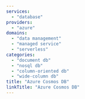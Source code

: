 ```yaml
---
services:
  - "database"
providers:
  - "azure"
domains:
  - "data management"
  - "managed service"
  - "serverless"
categories:
  - "document db"
  - "nosql db"
  - "column-oriented db"
  - "wide-column db"
title: "Azure Cosmos DB"
linkTitle: "Azure Cosmos DB"
---
```

